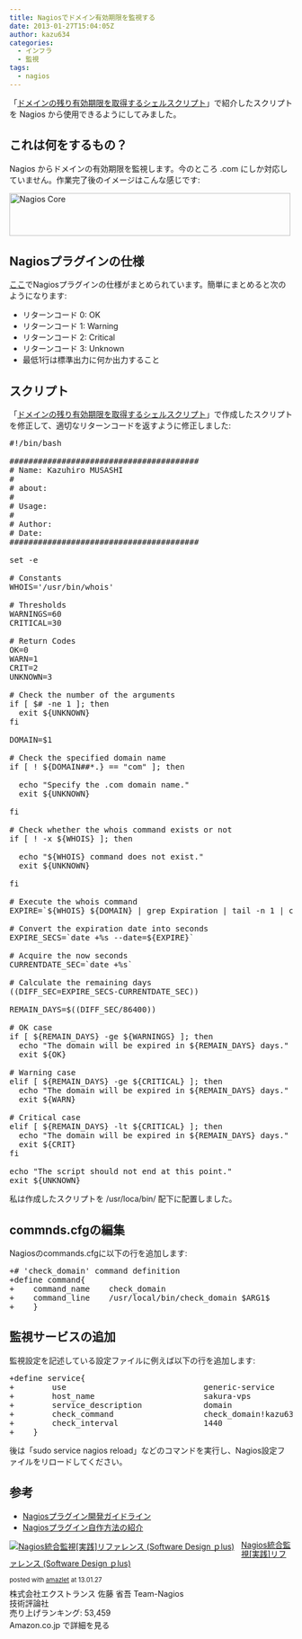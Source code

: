 ```yaml
---
title: Nagiosでドメイン有効期限を監視する
date: 2013-01-27T15:04:05Z
author: kazu634
categories:
  - インフラ
  - 監視
tags:
  - nagios
---
```

「<a href="http://blog.kazu634.com/2013/01/14/check_domain_expiration/" onclick="__gaTracker('send', 'event', 'outbound-article', 'http://blog.kazu634.com/2013/01/14/check_domain_expiration/', 'ドメインの残り有効期限を取得するシェルスクリプト');" title="ドメインの残り有効期限を取得するシェルスクリプト"  target="_blank">ドメインの残り有効期限を取得するシェルスクリプト</a>」で紹介したスクリプトを Nagios から使用できるようにしてみました。

## これは何をするもの？

Nagios からドメインの有効期限を監視します。今のところ .com にしか対応していません。作業完了後のイメージはこんな感じです:

<a href="http://www.flickr.com/photos/42332031@N02/8397684471/" onclick="__gaTracker('send', 'event', 'outbound-article', 'http://www.flickr.com/photos/42332031@N02/8397684471/', '');" title="Nagios Core by kazu634, on Flickr"><img class="aligncenter" src="http://farm9.staticflickr.com/8506/8397684471_e5f82ba38f.jpg" alt="Nagios Core" width="500" height="76" /></a>

<!--more-->

## Nagiosプラグインの仕様

<a href="http://heartbeats.jp/hbblog/2009/10/nagios-1.html" onclick="__gaTracker('send', 'event', 'outbound-article', 'http://heartbeats.jp/hbblog/2009/10/nagios-1.html', 'ここ');" target="_blank">ここ</a>でNagiosプラグインの仕様がまとめられています。簡単にまとめると次のようになります:

  * リターンコード 0: OK
  * リターンコード 1: Warning
  * リターンコード 2: Critical
  * リターンコード 3: Unknown
  * 最低1行は標準出力に何か出力すること

## スクリプト

「<a href="http://blog.kazu634.com/2013/01/14/check_domain_expiration/" onclick="__gaTracker('send', 'event', 'outbound-article', 'http://blog.kazu634.com/2013/01/14/check_domain_expiration/', 'ドメインの残り有効期限を取得するシェルスクリプト');" title="ドメインの残り有効期限を取得するシェルスクリプト"  target="_blank">ドメインの残り有効期限を取得するシェルスクリプト</a>」で作成したスクリプトを修正して、適切なリターンコードを返すように修正しました:

<pre class="height-set:true height:250 wrap:true lang:sh decode:true">#!/bin/bash

########################################
# Name: Kazuhiro MUSASHI
#
# about:
#
# Usage:
#
# Author:
# Date:
########################################

set -e

# Constants
WHOIS='/usr/bin/whois'

# Thresholds
WARNINGS=60
CRITICAL=30

# Return Codes
OK=0
WARN=1
CRIT=2
UNKNOWN=3

# Check the number of the arguments
if [ $# -ne 1 ]; then
  exit ${UNKNOWN}
fi

DOMAIN=$1

# Check the specified domain name
if [ ! ${DOMAIN##*.} == "com" ]; then

  echo "Specify the .com domain name."
  exit ${UNKNOWN}

fi

# Check whether the whois command exists or not
if [ ! -x ${WHOIS} ]; then

  echo "${WHOIS} command does not exist."
  exit ${UNKNOWN}

fi

# Execute the whois command
EXPIRE=`${WHOIS} ${DOMAIN} | grep Expiration | tail -n 1 | cut -f 3 -d " "`

# Convert the expiration date into seconds
EXPIRE_SECS=`date +%s --date=${EXPIRE}`

# Acquire the now seconds
CURRENTDATE_SEC=`date +%s`

# Calculate the remaining days
((DIFF_SEC=EXPIRE_SECS-CURRENTDATE_SEC))

REMAIN_DAYS=$((DIFF_SEC/86400))

# OK case
if [ ${REMAIN_DAYS} -ge ${WARNINGS} ]; then
  echo "The domain will be expired in ${REMAIN_DAYS} days."
  exit ${OK}

# Warning case
elif [ ${REMAIN_DAYS} -ge ${CRITICAL} ]; then
  echo "The domain will be expired in ${REMAIN_DAYS} days."
  exit ${WARN}

# Critical case
elif [ ${REMAIN_DAYS} -lt ${CRITICAL} ]; then
  echo "The domain will be expired in ${REMAIN_DAYS} days."
  exit ${CRIT}
fi

echo "The script should not end at this point."
exit ${UNKNOWN}</pre>

私は作成したスクリプトを /usr/loca/bin/ 配下に配置しました。

## commnds.cfgの編集

Nagiosのcommands.cfgに以下の行を追加します:

<pre class="width-set:true height:250 wrap:true  lang:diff decode:true">+# 'check_domain' command definition
+define command{
+    command_name    check_domain
+    command_line    /usr/local/bin/check_domain $ARG1$
+    }</pre>

## 監視サービスの追加

監視設定を記述している設定ファイルに例えば以下の行を追加します:

<pre class="width-set:true height:250 wrap:true  lang:diff decode:true">+define service{
+        use                             generic-service
+        host_name                       sakura-vps
+        service_description             domain
+        check_command                   check_domain!kazu634.com
+        check_interval                  1440
+    }</pre>

後は「sudo service nagios reload」などのコマンドを実行し、Nagios設定ファイルをリロードしてください。

## 参考

  * <a href="http://junrei.dip.jp/wordpress/nagios/nagios%E3%83%97%E3%83%A9%E3%82%B0%E3%82%A4%E3%83%B3%E9%96%8B%E7%99%BA%E3%82%AC%E3%82%A4%E3%83%89%E3%83%A9%E3%82%A4%E3%83%B3/" onclick="__gaTracker('send', 'event', 'outbound-article', 'http://junrei.dip.jp/wordpress/nagios/nagios%E3%83%97%E3%83%A9%E3%82%B0%E3%82%A4%E3%83%B3%E9%96%8B%E7%99%BA%E3%82%AC%E3%82%A4%E3%83%89%E3%83%A9%E3%82%A4%E3%83%B3/', 'Nagiosプラグイン開発ガイドライン');" target="_blank">Nagiosプラグイン開発ガイドライン</a>
  * <a href="http://heartbeats.jp/hbblog/2009/10/nagios-1.html" onclick="__gaTracker('send', 'event', 'outbound-article', 'http://heartbeats.jp/hbblog/2009/10/nagios-1.html', 'Nagiosプラグイン自作方法の紹介');" target="_blank">Nagiosプラグイン自作方法の紹介</a>

<div class="amazlet-box" style="margin-bottom: 0px;">
<div class="amazlet-image" style="float: left; margin: 0px 12px 1px 0px;">
<a href="https://www.amazon.co.jp/exec/obidos/ASIN/4774145823/simsnes-22/ref=nosim/" onclick="__gaTracker('send', 'event', 'outbound-article', 'https://www.amazon.co.jp/exec/obidos/ASIN/4774145823/simsnes-22/ref=nosim/', '');" name="amazletlink"  target="_blank"><img style="border: none;" src="https://images-na.ssl-images-amazon.com/images/I/51H7Wq1BVDL._SL160_.jpg" alt="Nagios統合監視[実践]リファレンス (Software Design ｐlus)" /></a>
</div>

<div class="amazlet-info" style="line-height: 120%; margin-bottom: 10px;">
<div class="amazlet-name" style="margin-bottom: 10px; line-height: 120%;">
<a href="https://www.amazon.co.jp/exec/obidos/ASIN/4774145823/simsnes-22/ref=nosim/" onclick="__gaTracker('send', 'event', 'outbound-article', 'https://www.amazon.co.jp/exec/obidos/ASIN/4774145823/simsnes-22/ref=nosim/', 'Nagios統合監視[実践]リファレンス (Software Design ｐlus)');" name="amazletlink"  target="_blank">Nagios統合監視[実践]リファレンス (Software Design ｐlus)</a></p>

<div class="amazlet-powered-date" style="font-size: 80%; margin-top: 5px; line-height: 120%;">
        posted with <a href="http://www.amazlet.com/" onclick="__gaTracker('send', 'event', 'outbound-article', 'http://www.amazlet.com/', 'amazlet');" title="amazlet"  target="_blank">amazlet</a> at 13.01.27
</div>
</div>

<div class="amazlet-detail">
      株式会社エクストランス 佐藤 省吾 Team-Nagios<br /> 技術評論社<br /> 売り上げランキング: 53,459
</div>

<div class="amazlet-sub-info" style="float: left;">
<div class="amazlet-link" style="margin-top: 5px;">
<a href="https://www.amazon.co.jp/exec/obidos/ASIN/4774145823/simsnes-22/ref=nosim/" onclick="__gaTracker('send', 'event', 'outbound-article', 'https://www.amazon.co.jp/exec/obidos/ASIN/4774145823/simsnes-22/ref=nosim/', '');" name="amazletlink"  target="_blank"></a>Amazon.co.jp で詳細を見る
</div>
</div>
</div>

<div class="amazlet-footer" style="clear: left;">
</div>
</div>
